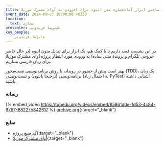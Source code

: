 ```yaml
---
title: ساختن ابزار آماده‌سازی متن انبوه برای افزودن به آوای مشترک موزیلا
event_date: 2024-08-03 18:00:00 +0330
location:
  text: مجازی
presenter: علیرضا فریدونی
key_people:
  - علیرضا فریدونی
---
```


در این نشست قصد داریم تا با کمک هم، یک ابزار برای تبدیل متون انبوه (در حال حاضر خروجی تلگرام و پروندهٔ متنی ساده) به ورودی مورد انتظار پروژه آوای مشترک موزیلا برای زبان فارسی بسازیم.

بهتر است پیش از حضور در رویداد، با روش برنامه‌نویسی تست‌محور (TDD)، یک زبان برنامه‌نویسی (ترجیحا پایتون) و تست‌نویسی (به احتمال زیاد PyTest) آشنایی داشته باشید.

### رسانه

{% embed_video https://tubedu.org/videos/embed/85861d0e-fd53-4c84-8767-88227b842617 %}
[archive.org](https://archive.org/details/done-08-mcv-bulk-processort){:target="_blank"}

### منابع
- [کد منبع پروژه](https://gitlab.com/arf1372/mozilla-commonvoice){:target="_blank"}
- [آوای مشترک موزیلا](https://commonvoice.mozilla.org/fa){:target="_blank"}
